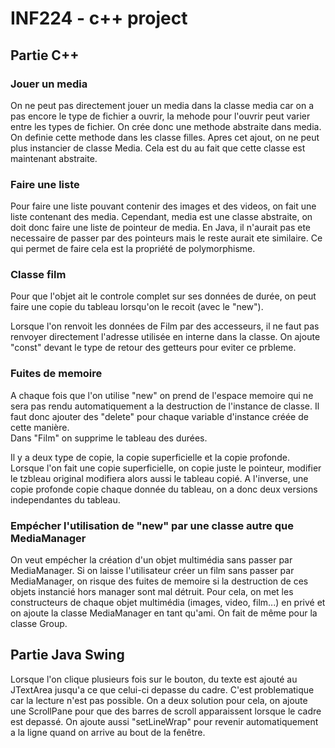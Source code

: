 
# INF224 - c++ project

## Partie C++


### Jouer un media

On ne peut pas directement jouer un media dans la classe media car on a pas encore le type de fichier a ouvrir, la mehode pour l'ouvrir peut varier entre les types de fichier.
On crée donc une methode abstraite dans media. On definie cette methode dans les classe filles.
Apres cet ajout, on ne peut plus instancier de classe Media. Cela est du au fait que cette classe est maintenant abstraite.


### Faire une liste

Pour faire une liste pouvant contenir des images et des videos, on fait une liste contenant des media. Cependant, media est une classe abstraite, on doit donc faire une liste de pointeur de media. En Java, il n'aurait pas ete necessaire de passer par des pointeurs mais le reste aurait ete similaire.
Ce qui permet de faire cela est la propriété de polymorphisme.

### Classe film

Pour que l'objet ait le controle complet sur ses données de durée, on peut faire une copie du tableau lorsqu'on le recoit (avec le "new").

Lorsque l'on renvoit les données de Film par des accesseurs, il ne faut pas renvoyer directement l'adresse utilisée en interne dans la classe. On ajoute "const" devant le type de retour des getteurs pour eviter ce prbleme.

### Fuites de memoire

A chaque fois que l'on utilise "new" on prend de l'espace memoire qui ne sera pas rendu automatiquement a la destruction de l'instance de classe. Il faut donc ajouter des "delete" pour chaque variable d'instance créée de cette manière. <br>
Dans "Film" on supprime le tableau des durées.

Il y a deux type de copie, la copie superficielle et la copie profonde. Lorsque l'on fait une copie superficielle, on copie juste le pointeur, modifier le tzbleau original modifiera alors aussi le tableau copié. A l'inverse, une copie profonde copie chaque donnée du tableau, on a donc deux versions independantes du tableau.


### Empécher l'utilisation de "new" par une classe autre que MediaManager

On veut empécher la création d'un objet multimédia sans passer par MediaManager. Si on laisse l'utilisateur créer un film sans passer par MediaManager, on risque des fuites de memoire si la destruction de ces objets instancié hors manager sont mal détruit.
Pour cela, on met les constructeurs de chaque objet multimédia (images, video, film...) en privé et on ajoute la classe MediaManager en tant qu'ami.
On fait de même pour la classe Group.

## Partie Java Swing

Lorsque l'on clique plusieurs fois sur le bouton, du texte est ajouté au JTextArea jusqu'a ce que celui-ci depasse du cadre. C'est problematique car la lecture n'est pas possible.
On a deux solution pour cela, on ajoute une ScrollPane pour que des barres de scroll apparaissent lorsque le cadre est depassé. On ajoute aussi "setLineWrap" pour revenir automatiquement a la ligne quand on arrive au bout de la fenêtre.